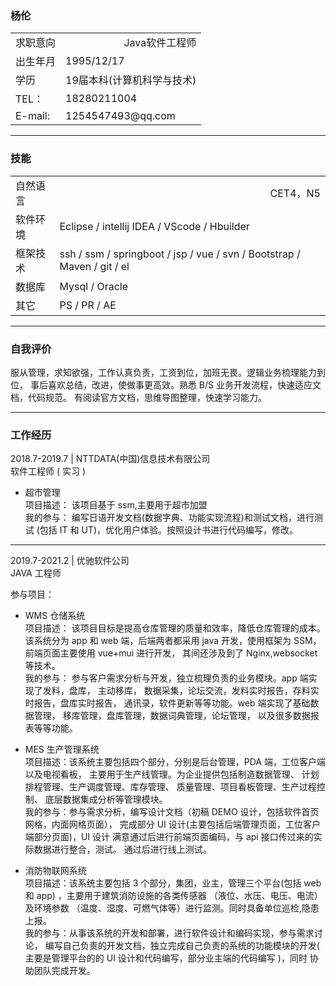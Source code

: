 ### 杨伦

<table class="table table-bordered table-striped table-condensed">
    <tr>
        <td style="text-align:left">求职意向</td>
	    <td style="text-align:right">Java软件工程师</td>
    </tr>
    <tr>
        <td>出生年月</td>
	    <td>1995/12/17</td>
    </tr>
    <tr>
            <td>学历</td>
    	    <td>19届本科(计算机科学与技术)</td>
    </tr>
    <tr>
                <td>TEL：</td>
        	    <td>18280211004</td>
    </tr>
    <tr>
                <td>E-mail:</td>
        	    <td>1254547493@qq.com</td>
    </tr>
</table>

---

### 技能

<table class="table table-bordered table-striped table-condensed">
    <tr>
        <td style="text-align:left">自然语言</td>
	    <td style="text-align:right">CET4，N5</td>
    </tr>
    <tr>
        <td>软件环境</td>
	    <td>Eclipse / intellij IDEA / VScode / Hbuilder </td>
    </tr>
    <tr>
            <td>框架技术</td>
    	    <td>ssh / ssm / springboot / jsp / vue / svn / Bootstrap / 
    	    Maven / git / el</td>
    </tr>
    <tr>
                <td>数据库</td>
        	    <td>Mysql / Oracle</td>
    </tr>
    <tr>
                <td>其它</td>
        	    <td>PS / PR / AE</td>
    </tr>
</table>

---

### 自我评价
服从管理，求知欲强，工作认真负责，工资到位，加班无畏。逻辑业务梳理能力到位，
事后喜欢总结，改进，使做事更高效。熟悉 B/S 业务开发流程，快速适应文档，代码规范。
有阅读官方文档，思维导图整理，快速学习能力。

---

### 工作经历
2018.7-2019.7 | NTTDATA(中国)信息技术有限公司  
软件工程师 ( 实习 )

- 超市管理  
  项目描述：
  该项目基于 ssm,主要用于超市加盟  
  我的参与：
  编写日语开发文档(数据字典、功能实现流程)和测试文档，进行测试
  (包括 IT 和 UT)，优化用户体验。按照设计书进行代码编写，修改。

---

2019.7-2021.2 | 优驰软件公司  
JAVA 工程师

参与项目：

- WMS 仓储系统  
  项目描述：
  该项目目标是提高仓库管理的质量和效率，降低仓库管理的成本。
  该系统分为 app 和 web 端，后端两者都采用 java 开发，使用框架为 SSM，
  前端页面主要使用 vue+mui 进行开发，
  其间还涉及到了 Nginx,websocket 等技术。  
  我的参与：
  参与客户需求分析与开发，独立梳理负责的业务模块。app 端实现了发料，盘库，
  主动移库，
  数据采集，论坛交流，发料实时报告，存料实时报告，盘库实时报告，
  通讯录，软件更新等等功能。web 端实现了基础数据管理，
  移库管理，盘库管理，数据词典管理，论坛管理，
  以及很多数据报表等等功能。

- MES 生产管理系统  
  项目描述：该系统主要包括四个部分，分别是后台管理，PDA 端，工位客户端以及电视看板，
  主要用于生产线管理。为企业提供包括制造数据管理、
  计划排程管理、生产调度管理、库存管理、
  质量管理、项目看板管理、生产过程控制、
  底层数据集成分析等管理模块。  
  我的参与：参与需求分析，编写设计文档（初稿 DEMO 设计，包括软件首页网格，内面网格页面），
  完成部分 UI 设计(主要包括后端管理页面，工位客户端部分页面)，UI 设计
  满意通过后进行前端页面编码，与 api 接口传过来的实际数据进行整合，测试。
  通过后进行线上测试。

- 消防物联网系统  
  项目描述：该系统主要包括 3 个部分，集团，业主，管理三个平台(包括 web 和 app)
  ，主要用于建筑消防设施的各类传感器
  （液位、水压、电压、电流）及环境参数
  （温度、湿度、可燃气体等）进行监测。同时具备单位巡检,隐患上报。  
  我的参与：从事该系统的开发和部署，进行软件设计和编码实现，参与需求讨论，
  编写自己负责的开发文档，独立完成自己负责的系统的功能模块的开发(
  主要是管理平台的的 UI 设计和代码编写，部分业主端的代码编写
  )，同时
  协助团队完成开发。
